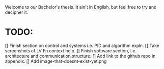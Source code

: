 Welcome to our Bachelor's thesis. It ain't in English, but feel free to try and decipher it.

# TODO:

[] Finish section on control and systems i.e. PID and algorithm expln.
[] Take screenshots of LV Fn context help.
[] Finish software section, i.e. architecture and communication structure.
[] Add link to the github repo in appendix.
[] Add image-that-doesnt-exist-yet.png
